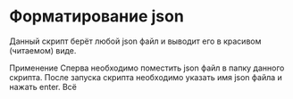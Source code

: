 # Форматирование json

Данный скрипт берёт любой json файл и выводит его в красивом (читаемом) виде.

Применение
Сперва необходимо поместить json файл в папку данного скрипта. После запуска скрипта необходимо указать имя json файла и нажать enter. Всё
